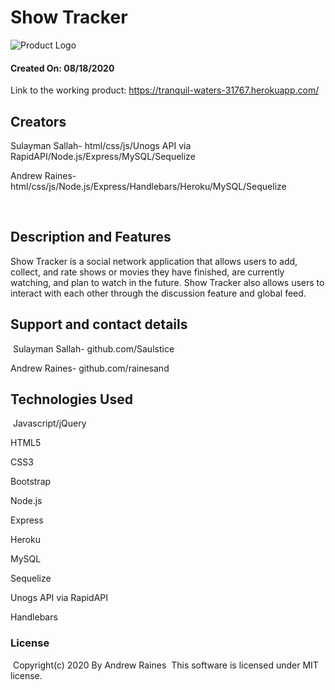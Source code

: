 # Show Tracker

​![Product Logo](./images/logo.png)
#### Created On: 08/18/2020  

Link to the working product: https://tranquil-waters-31767.herokuapp.com/
​
## Creators
Sulayman Sallah- html/css/js/Unogs API via RapidAPI/Node.js/Express/MySQL/Sequelize

Andrew Raines-   html/css/js/Node.js/Express/Handlebars/Heroku/MySQL/Sequelize

​
## Description and Features
Show Tracker is a social network application that allows users to add, collect, and rate shows or movies they have finished, are currently watching, and plan to watch in the future. Show Tracker also allows users to interact with each other through the discussion feature and global feed.

## Support and contact details
​
Sulayman Sallah- github.com/Saulstice

Andrew Raines-   github.com/rainesand


## Technologies Used
​
Javascript/jQuery

HTML5

CSS3

Bootstrap

Node.js

Express

Heroku

MySQL

Sequelize

Unogs API via RapidAPI

Handlebars


### License
​
Copyright(c) 2020 By Andrew Raines
​
This software is licensed under MIT license.
